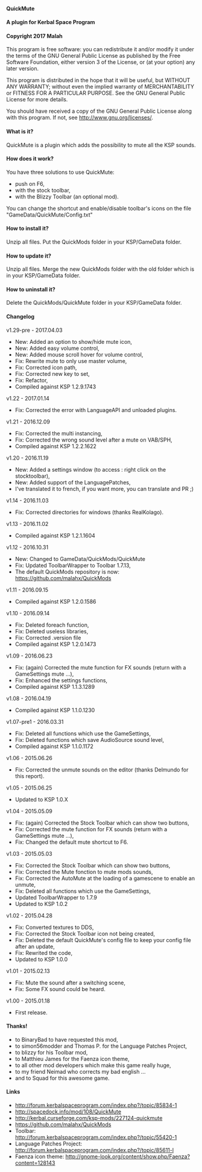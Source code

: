 ﻿#### QuickMute
#### A plugin for Kerbal Space Program
#### Copyright 2017 Malah

This program is free software: you can redistribute it and/or modify
it under the terms of the GNU General Public License as published by
the Free Software Foundation, either version 3 of the License, or
(at your option) any later version.

This program is distributed in the hope that it will be useful,
but WITHOUT ANY WARRANTY; without even the implied warranty of
MERCHANTABILITY or FITNESS FOR A PARTICULAR PURPOSE.  See the
GNU General Public License for more details.

You should have received a copy of the GNU General Public License
along with this program.  If not, see <http://www.gnu.org/licenses/>. 


#### What is it?

QuickMute is a plugin which adds the possibility to mute all the KSP sounds.

#### How does it work?

You have three solutions to use QuickMute:
* push on F6,
* with the stock toolbar,
* with the Blizzy Toolbar (an optional mod).

You can change the shortcut and enable/disable toolbar's icons on the file "GameData/QuickMute/Config.txt"

#### How to install it?

Unzip all files. Put the QuickMods folder in your KSP/GameData folder.

#### How to update it?

Unzip all files. Merge the new QuickMods folder with the old folder which is in your KSP/GameData folder.

#### How to uninstall it?

Delete the QuickMods/QuickMute folder in your KSP/GameData folder.

#### Changelog

v1.29-pre - 2017.04.03
* New: Added an option to show/hide mute icon,
* New: Added easy volume control,
* New: Added mouse scroll hover for volume control,
* Fix: Rewrite mute to only use master volume, 
* Fix: Corrected icon path,
* Fix: Corrected new key to set,
* Fix: Refactor,
* Compiled against KSP 1.2.9.1743

v1.22 - 2017.01.14
* Fix: Corrected the error with LanguageAPI and unloaded plugins.

v1.21 - 2016.12.09
* Fix: Corrected the multi instancing,
* Fix: Corrected the wrong sound level after a mute on VAB/SPH,
* Compiled against KSP 1.2.2.1622

v1.20 - 2016.11.19
* New: Added a settings window (to access : right click on the stocktoolbar),
* New: Added support of the LanguagePatches,
* I've translated it to french, if you want more, you can translate and PR ;)

v1.14 - 2016.11.03
* Fix: Corrected directories for windows (thanks RealKolago).

v1.13 - 2016.11.02
* Compiled against KSP 1.2.1.1604

v1.12 - 2016.10.31
* New: Changed to GameData/QuickMods/QuickMute
* Fix: Updated ToolbarWrapper to Toolbar 1.7.13,
* The default QuickMods repository is now: https://github.com/malahx/QuickMods

v1.11 - 2016.09.15
* Compiled against KSP 1.2.0.1586

v1.10 - 2016.09.14
* Fix: Deleted foreach function,
* Fix: Deleted useless libraries,
* Fix: Corrected .version file
* Compiled against KSP 1.2.0.1473

v1.09 - 2016.06.23
* Fix: (again) Corrected the mute function for FX sounds (return with a GameSettings mute ...),
* Fix: Enhanced the settings functions,
* Compiled against KSP 1.1.3.1289

v1.08 - 2016.04.19
* Compiled against KSP 1.1.0.1230

v1.07-pre1 - 2016.03.31
* Fix: Deleted all functions which use the GameSettings,
* Fix: Deleted functions which save AudioSource sound level,
* Compiled against KSP 1.1.0.1172

v1.06 - 2015.06.26
* Fix: Corrected the unmute sounds on the editor (thanks Delmundo for this report).

v1.05 - 2015.06.25
* Updated to KSP 1.0.X

v1.04 - 2015.05.09
* Fix: (again) Corrected the Stock Toolbar which can show two buttons,
* Fix: Corrected the mute function for FX sounds (return with a GameSettings mute ...),
* Fix: Changed the default mute shortcut to F6.

v1.03 - 2015.05.03
* Fix: Corrected the Stock Toolbar which can show two buttons,
* Fix: Corrected the Mute fonction to mute mods sounds,
* Fix: Corrected the AutoMute at the loading of a gamescene to enable an unmute,
* Fix: Deleted all functions which use the GameSettings,
* Updated ToolbarWrapper to 1.7.9
* Updated to KSP 1.0.2

v1.02 - 2015.04.28
* Fix: Converted textures to DDS,
* Fix: Corrected the Stock Toolbar icon not being created,
* Fix: Deleted the default QuickMute's config file to keep your config file after an update,
* Fix: Rewrited the code,
* Updated to KSP 1.0.0

v1.01 - 2015.02.13
* Fix: Mute the sound after a switching scene,
* Fix: Some FX sound could be heard.

v1.00 - 2015.01.18
* First release.

#### Thanks!

* to BinaryBad to have requested this mod,
* to simon56modder and Thomas P. for the Language Patches Project,
* to blizzy for his Toolbar mod,
* to Matthieu James for the Faenza icon theme,
* to all other mod developers which make this game really huge,
* to my friend Neimad who corrects my bad english ...
* and to Squad for this awesome game.

#### Links

* http://forum.kerbalspaceprogram.com/index.php?/topic/85834-1
* http://spacedock.info/mod/108/QuickMute
* http://kerbal.curseforge.com/ksp-mods/227124-quickmute
* https://github.com/malahx/QuickMods
* Toolbar: http://forum.kerbalspaceprogram.com/index.php?/topic/55420-1
* Language Patches Project: http://forum.kerbalspaceprogram.com/index.php?/topic/85611-l
* Faenza icon theme: http://gnome-look.org/content/show.php/Faenza?content=128143

